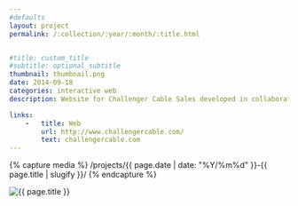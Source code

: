 ```yaml
---
#defaults
layout: project
permalink: /:collection/:year/:month/:title.html


#title: custom_title
#subtitle: optional_subtitle
thumbnail: thumbnail.png
date: 2014-09-18
categories: interactive web
description: Website for Challenger Cable Sales developed in collaboration with [Chris Babcock.](http://babcockdesign.net) CCS manufactures power and cabling equipment for the telecommunications industry.

links:
    -   title: Web
        url: http://www.challengercable.com/
        text: challengercable.com
---
```


<!-- set project media path -->
{% capture media %}
    /projects/{{ page.date | date: "%Y/%m%d" }}-{{ page.title | slugify }}/
{% endcapture %}
<!-- end -->

<!-- media -->
<img class="span8" src="{{media|strip}}ccs.png" alt="{{ page.title }}">
